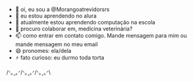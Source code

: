 - 👋 oi, eu sou a @Morangoatrevidorsrs
- 👀 eu estou aprendendo no alura
- 🌱 atualmente estou aprendendo computação na escola 
- 💞️ procuro colaborar em, medicina veterinária?
- 📫 como entrar em contato comigo. Mande mensagem para mim ou mande mensagem no meu email 
- 😄 pronomes: ela/dela
- ⚡ fato curioso: eu durmo toda torta 

/⁠ᐠ⁠｡⁠ꞈ⁠｡⁠ᐟ⁠\/⁠ᐠ⁠｡⁠ꞈ⁠｡⁠ᐟ⁠\/⁠ᐠ⁠｡⁠ꞈ⁠｡⁠ᐟ⁠\
